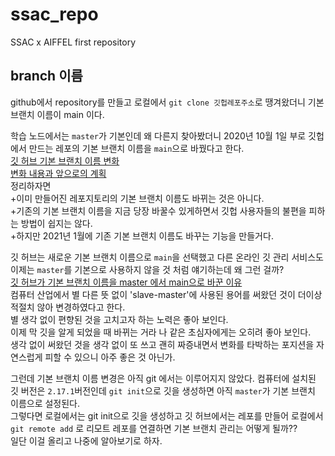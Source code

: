 # ssac_repo   
   
SSAC x AIFFEL first repository   
   
## branch 이름   

github에서 repository를 만들고 로컬에서 `git clone 깃헙레포주소`로 땡겨왔더니 
기본 브랜치 이름이 main 이다.   
   
학습 노드에서는 `master`가 기본인데 왜 다른지 찾아봤더니 2020년 10월 1일 부로 깃헙에서 만드는 레포의 기본 브랜치 이름을 `main`으로 바꿨다고 한다.   
[깃 허브 기본 브랜치 이름 변화](https://github.blog/changelog/2020-10-01-the-default-branch-for-newly-created-repositories-is-now-main/)   
[변화 내용과 앞으로의 계획](https://github.com/github/renaming/)   
정리하자면    
+이미 만들어진 레포지토리의 기본 브랜치 이름도 바뀌는 것은 아니다.   
  +기존의 기본 브랜치 이름을 지금 당장 바꿀수 있게하면서 깃헙 사용자들의 불편을 피하는 방법이 쉽지는 않다.   
  +하지만 2021년 1월에 기존 기본 브랜치 이름도 바꾸는 기능을 만들거다.   

깃 허브는 새로운 기본 브랜치 이름으로 `main`을 선택했고 다른 온라인 깃 관리 서비스도 이제는 `master`를 기본으로 사용하지 않을 것 처럼 얘기하는데 왜 그런 걸까?   
[깃 허브가 기본 브랜치 이름을 master 에서 main으로 바꾼 이유](https://www.theserverside.com/feature/Why-GitHub-renamed-its-master-branch-to-main)   
컴퓨터 산업에서 별 다른 뜻 없이 'slave-master'에 사용된 용어를 써왔던 것이 더이상 적절치 않아 변경하였다고 한다.   
별 생각 없이 편향된 것을 고치고자 하는 노력은 좋아 보인다.   
이제 막 깃을 알게 되었을 때 바뀌는 거라 나 같은 초심자에게는 오히려 좋아 보인다.   
생각 없이 써왔던 것을 생각 없이 또 쓰고 괜히 짜증내면서 변화를 타박하는 포지션을 자연스럽게 피할 수 있으니 아주 좋은 것 아닌가.   
   
   
그런데 기본 브랜치 이름 변경은 아직 git 에서는 이루어지지 않았다. 컴퓨터에 설치된 깃 버전은 `2.17.1`버전인데 `git init`으로 깃을 생성하면 아직 `master`가 기본 브랜치 이름으로 설정된다.   
그렇다면 로컬에서는 git init으로 깃을 생성하고 깃 허브에서는 레포를 만들어 로컬에서 `git remote add` 로 리모트 레포를 연결하면 기본 브랜치 관리는 어떻게 될까??   
일단 이걸 올리고 나중에 알아보기로 하자.   

